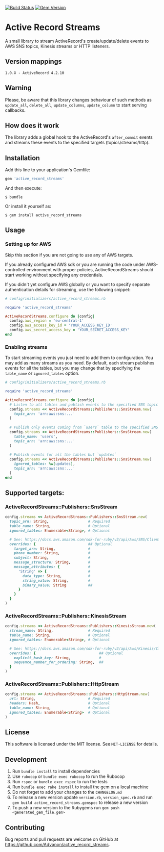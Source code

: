 [![Build Status](https://travis-ci.org/Advanon/active_record_streams.svg?branch=master)](https://travis-ci.org/Advanon/active_record_streams)
[![Gem Version](https://badge.fury.io/rb/active_record_streams.svg)](https://badge.fury.io/rb/active_record_streams)

# Active Record Streams

A small library to stream ActiveRecord's create/update/delete
events to AWS SNS topics, Kinesis streams or HTTP listeners.

## Version mappings

```
1.0.X - ActiveRecord 4.2.10
```

## Warning

Please, be aware that this library changes behaviour of such methods as
`update_all`, `delete_all`, `update_columns`, `update_column`
to start serving callbacks.

## How does it work

The library adds a global hook to the ActiveRecord's `after_commit`
events and streams these events to the specified targets (topics/streams/http).

## Installation

Add this line to your application's Gemfile:

```ruby
gem 'active_record_streams'
```

And then execute:

    $ bundle

Or install it yourself as:

    $ gem install active_record_streams

## Usage

### Setting up for AWS

Skip this section if you are not going to use any of AWS targets.

If you already configured AWS sdk or you are running the code under 
AWS-controlled environment with proper policies, ActiveRecordStreams
should start working without specifying any credentials.

If you didn't yet configure AWS globally or you want to specify separate
authentication details for streaming, use the following snippet:

```ruby
# config/initializers/active_record_streams.rb

require 'active_record_streams'

ActiveRecordStreams.configure do |config|
  config.aws_region = 'eu-central-1'
  config.aws_access_key_id = 'YOUR_ACCESS_KEY_ID'
  config.aws_secret_access_key = 'YOUR_SECRET_ACCESS_KEY'
end
```

### Enabling streams

To start streaming events you just need to add them to configuration.
You may add as many streams as you need. By default, each stream
publishes events for all the tables, but you may change that by specifying
the `table_name` or `ignored_tables` option.

```ruby
# config/initializers/active_record_streams.rb

require 'active_record_streams'

ActiveRecordStreams.configure do |config|
  # Listen to all tables and publish events to the specified SNS topic
  config.streams << ActiveRecordStreams::Publishers::SnsStream.new(
    topic_arn: 'arn:aws:sns:...'
  )
  
  # Publish only events coming from `users` table to the specified SNS topic
  config.streams << ActiveRecordStreams::Publishers::SnsStream.new(
    table_name: 'users',
    topic_arn: 'arn:aws:sns:...'
  )
  
  # Publish events for all the tables but `updates`
  config.streams << ActiveRecordStreams::Publishers::SnsStream.new(
    ignored_tables: %w[updates],
    topic_arn: 'arn:aws:sns:...'
  )
end
```

## Supported targets:

### ActiveRecordStreams::Publishers::SnsStream

```ruby
config.streams << ActiveRecordStreams::Publishers::SnsStream.new(
  topic_arn: String,                  # Required
  table_name: String,                 # Optional
  ignored_tables: Enumerable<String>, # Optional

  # See: https://docs.aws.amazon.com/sdk-for-ruby/v3/api/Aws/SNS/Client.html#publish-instance_method
  overrides: {                        ## Optional
    target_arn: String,               #
    phone_number: String,             #
    subject: String,                  #
    message_structure: String,        #
    message_attributes: {             #
      'String' => {                   #
        data_type: String,            #
        string_value: String,         #
        binary_value: String          ##
      }
    }
  }
)
```

### ActiveRecordStreams::Publishers::KinesisStream

```ruby
config.streams << ActiveRecordStreams::Publishers::KinesisStream.new(
  stream_name: String,                # Required
  table_name: String,                 # Optional
  ignored_tables: Enumerable<String>, # Optional

  # See: https://docs.aws.amazon.com/sdk-for-ruby/v3/api/Aws/Kinesis/Client.html#put_record-instance_method
  overrides: {                             ## Optional
    explicit_hash_key: String,             #
    sequence_number_for_ordering: String,  ##
  }
)
```

### ActiveRecordStreams::Publishers::HttpStream

```ruby
config.streams << ActiveRecordStreams::Publishers::HttpStream.new(
  url: String,                        # Required
  headers: Hash,                      # Optional
  table_name: String,                 # Optional
  ignored_tables: Enumerable<String>  # Optional
)
```

## License

This software is licensed under the MIT license. See `MIT-LICENSE` for details.

## Development

1) Run `bundle install` to install dependencies
2) Use `rubocop` or `bundle exec rubocop` to run the Rubocop
3) Run `rspec` or `bundle exec rspec` to run the tests
4) Run `bundle exec rake install` to install the gem on a local machine
5) Do not forget to add your changes to the `CHANGELOG.md`
5) To release a new version update `version.rb`, `version_spec.rb` and run `gem build active_record_streams.gemspec` to release a new version
6) To push a new version to the Rubygems run `gem push <generated_gem_file.gem>`

## Contributing

Bug reports and pull requests are welcome on GitHub at https://github.com/Advanon/active_record_streams.
